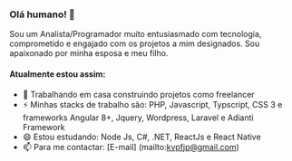 ### Olá humano! 👋

Sou um Analista/Programador muito entusiasmado com tecnologia, comprometido e engajado com os projetos a mim designados.  Sou apaixonado por minha esposa e meu filho.

#### Atualmente estou assim:

- 🔭 Trabalhando em casa construindo projetos como freelancer
- ⚡ Minhas stacks de trabalho são: PHP, Javascript, Typscript, CSS 3 e frameworks Angular 8+, Jquery, Wordpress, Laravel e Adianti Framework
- 😄 Estou estudando: Node Js, C#, .NET, ReactJs e React Native
- 📫 Para me contactar: [E-mail] (mailto:kvpfjp@gmail.com)


